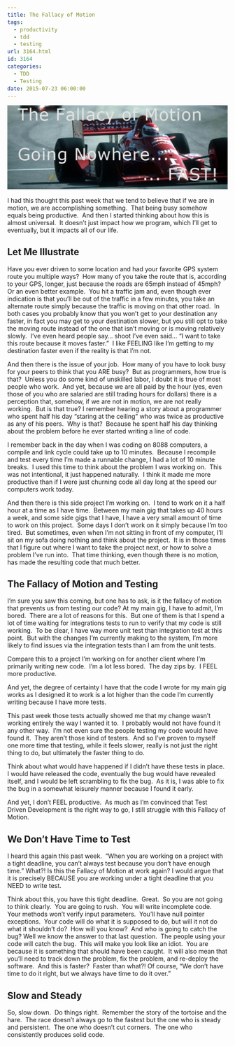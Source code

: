 ```yaml
---
title: The Fallacy of Motion
tags:
  - productivity
  - tdd
  - testing
url: 3164.html
id: 3164
categories:
  - TDD
  - Testing
date: 2015-07-23 06:00:00
---
```


![image](/uploads/2015/07/image1.png "image")

I had this thought this past week that we tend to believe that if we are in motion, we are accomplishing something.  That being busy somehow equals being productive.  And then I started thinking about how this is almost universal.  It doesn’t just impact how we program, which I’ll get to eventually, but it impacts all of our life.

<!-- more -->

Let Me Illustrate
-----------------

Have you ever driven to some location and had your favorite GPS system route you multiple ways?  How many of you take the route that is, according to your GPS, longer, just because the roads are 65mph instead of 45mph?  Or an even better example.  You hit a traffic jam and, even though ever indication is that you’ll be out of the traffic in a few minutes, you take an alternate route simply because the traffic is moving on that other road.  In both cases you probably know that you won’t get to your destination any faster, in fact you may get to your destination slower, but you still opt to take the moving route instead of the one that isn’t moving or is moving relatively slowly.  I’ve even heard people say… shoot I’ve even said… “I want to take this route because it moves faster.”  I like FEELING like I’m getting to my destination faster even if the reality is that I’m not.

And then there is the issue of your job.  How many of you have to look busy for your peers to think that you ARE busy?  But as programmers, how true is that?  Unless you do some kind of unskilled labor, I doubt it is true of most people who work.  And yet, because we are all paid by the hour (yes, even those of you who are salaried are still trading hours for dollars) there is a perception that, somehow, if we are not in motion, we are not really working.  But is that true? I remember hearing a story about a programmer who spent half his day “staring at the ceiling” who was twice as productive as any of his peers.  Why is that?  Because he spent half his day thinking about the problem before he ever started writing a line of code.

I remember back in the day when I was coding on 8088 computers, a compile and link cycle could take up to 10 minutes.  Because I recompile and test every time I’m made a runnable change, I had a lot of 10 minute breaks.  I used this time to think about the problem I was working on.  This was not intentional, it just happened naturally.  I think it made me more productive than if I were just churning code all day long at the speed our computers work today.

And then there is this side project I’m working on.  I tend to work on it a half hour at a time as I have time.  Between my main gig that takes up 40 hours a week, and some side gigs that I have, I have a very small amount of time to work on this project.  Some days I don’t work on it simply because I’m too tired.  But sometimes, even when I’m not sitting in front of my computer, I’ll sit on my sofa doing nothing and think about the project.  It is in those times that I figure out where I want to take the project next, or how to solve a problem I’ve run into.  That time thinking, even though there is no motion, has made the resulting code that much better.

The Fallacy of Motion and Testing
---------------------------------

I’m sure you saw this coming, but one has to ask, is it the fallacy of motion that prevents us from testing our code? At my main gig, I have to admit, I’m bored.  There are a lot of reasons for this.  But one of them is that I spend a lot of time waiting for integrations tests to run to verify that my code is still working.  To be clear, I have way more unit test than integration test at this point.  But with the changes I’m currently making to the system, I’m more likely to find issues via the integration tests than I am from the unit tests.

Compare this to a project I’m working on for another client where I’m primarily writing new code.  I’m a lot less bored.  The day zips by.  I FEEL more productive.

And yet, the degree of certainty I have that the code I wrote for my main gig works as I designed it to work is a lot higher than the code I’m currently writing because I have more tests.

This past week those tests actually showed me that my change wasn’t working entirely the way I wanted it to.  I probably would not have found it any other way.  I’m not even sure the people testing my code would have found it.  They aren’t those kind of testers.  And so I’ve proven to myself one more time that testing, while it feels slower, really is not just the right thing to do, but ultimately the faster thing to do.

Think about what would have happened if I didn’t have these tests in place.  I would have released the code, eventually the bug would have revealed itself, and I would be left scrambling to fix the bug.  As it is, I was able to fix the bug in a somewhat leisurely manner because I found it early.

And yet, I don’t FEEL productive.  As much as I’m convinced that Test Driven Development is the right way to go, I still struggle with this Fallacy of Motion.

We Don’t Have Time to Test
--------------------------

I heard this again this past week.  “When you are working on a project with a tight deadline, you can’t always test because you don’t have enough time.” What?! Is this the Fallacy of Motion at work again? I would argue that it is precisely BECAUSE you are working under a tight deadline that you NEED to write test.

Think about this, you have this tight deadline.  Great.  So you are not going to think clearly.  You are going to rush.  You will write incomplete code.  Your methods won’t verify input parameters.  You’ll have null pointer exceptions.  Your code will do what it is supposed to do, but will it not do what it shouldn’t do?  How will you know?  And who is going to catch the bug? Well we know the answer to that last question.  The people using your code will catch the bug.  This will make you look like an idiot.  You are because it is something that should have been caught.  It will also mean that you’ll need to track down the problem, fix the problem, and re-deploy the software.  And this is faster?  Faster than what?! Of course, “We don’t have time to do it right, but we always have time to do it over.”

Slow and Steady
---------------

So, slow down.  Do things right.  Remember the story of the tortoise and the hare.  The race doesn’t always go to the fastest but the one who is steady and persistent.  The one who doesn’t cut corners.  The one who consistently produces solid code.
